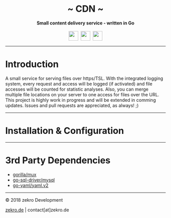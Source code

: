 <div align="center">
     <!-- <img src="https://zekro.de/src/go_chat_logo.png" width="400"/> -->
     <h1>~ CDN ~</h1>
     <strong>Small content delivery service - written in Go</strong><br><br>
     <img src="https://forthebadge.com/images/badges/made-with-go.svg" height="30" />&nbsp;
     <img src="https://forthebadge.com/images/badges/60-percent-of-the-time-works-every-time.svg" height="30" />&nbsp;
     <a href="https://zekro.de/discord"><img src="https://img.shields.io/discord/307084334198816769.svg?logo=discord&style=for-the-badge" height="30"></a>
</div>

---

# Introduction

A small service for serving files over https/TSL. With the integrated logging system, every request and access will be logged (if activated) and file accesses will be counted for statistic analyses. Also, you can merge multiple file locations on your server to one access for files over the URL.  
This project is highly work in progress and will be extended in comming updates. Issues and pull requests are appreciated, as always! ;)

---

# Installation & Configuration

*<soon>*

---

# 3rd Party Dependencies

- [gorilla/mux](https://github.com/gorilla/mux)
- [go-sql-driver/mysql](https://github.com/go-sql-driver/mysql)
- [go-yaml/yaml.v2](https://github.com/go-yaml/yaml/tree/v2.2.1)

---

© 2018 zekro Development  

[zekro.de](https://zekro.de) | contact[at]zekro.de


